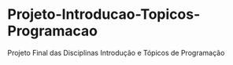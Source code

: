 # Projeto-Introducao-Topicos-Programacao
 Projeto Final das Disciplinas Introdução e Tópicos de Programação

